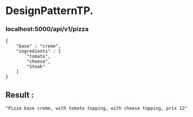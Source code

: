 # DesignPatternTP.

### localhost:5000/api/v1/pizza



```
{
	"base" : "creme",
	"ingredients" : [
		"tomato",
		"cheese",
		"Steak"
	]
}
```

## Result : 
```
"Pizza base creme, with tomato topping, with cheese topping, prix 12"
```
